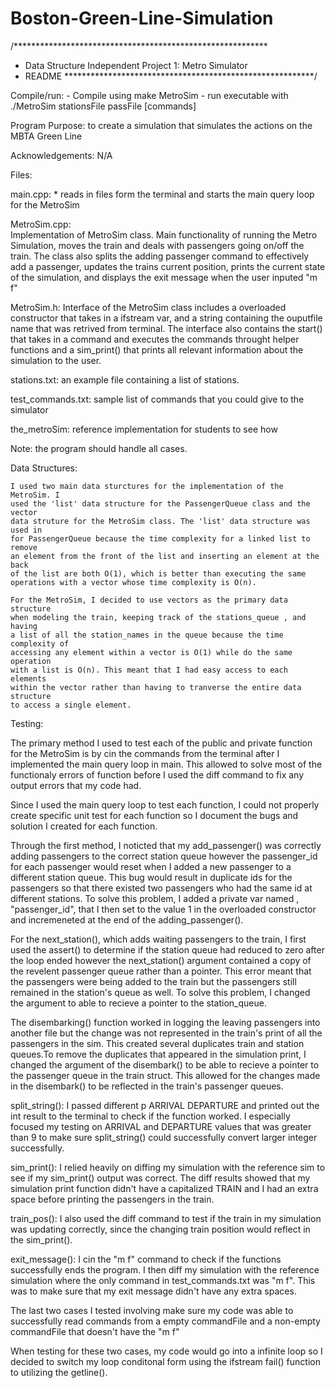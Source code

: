# Boston-Green-Line-Simulation
/**********************************************************
* Data Structure Independent Project 1: Metro Simulator 
* README
*********************************************************/

Compile/run:
     - Compile using
            make MetroSim
     - run executable with
            ./MetroSim stationsFile passFile [commands]


Program Purpose: to create a simulation that simulates the actions on the 
MBTA Green Line


Acknowledgements: N/A


Files: 

main.cpp:
    * reads in files form the terminal and starts the main query loop for 
    the MetroSim 

MetroSim.cpp:   
     Implementation of MetroSim class.  Main functionality of running the Metro Simulation, moves the train and deals with passengers going 
     on/off the train. The class also splits the adding passenger command to effectively add a passenger, updates the trains current position, prints the current state of the simulation, and displays the exit message when the user 
     inputed "m f"

MetroSim.h:
    Interface of the MetroSim class includes a overloaded constructor that takes
    in a ifstream var, and a string containing the ouputfile name that was 
    retrived from terminal. The interface also contains the start() that takes 
    in a command and executes the commands throught helper functions and a 
    sim_print() that prints all relevant information about the simulation to 
    the user. 

stations.txt:
     an example file containing a list of stations.

test_commands.txt:
     sample list of commands that you could give to the simulator

the_metroSim:
     reference implementation for students to see how 


Note:  the program should handle all cases.

Data Structures:

    I used two main data sturctures for the implementation of the MetroSim. I 
    used the 'list' data structure for the PassengerQueue class and the vector 
    data struture for the MetroSim class. The 'list' data structure was used in
    for PassengerQueue because the time complexity for a linked list to remove 
    an element from the front of the list and inserting an element at the back 
    of the list are both O(1), which is better than executing the same 
    operations with a vector whose time complexity is O(n). 

    For the MetroSim, I decided to use vectors as the primary data structure 
    when modeling the train, keeping track of the stations_queue , and having 
    a list of all the station_names in the queue because the time complexity of
    accessing any element within a vector is O(1) while do the same operation 
    with a list is O(n). This meant that I had easy access to each elements
    within the vector rather than having to tranverse the entire data structure 
    to access a single element. 
    
Testing:

The primary method I used to test each of the public and private function for 
the MetroSim is by cin the commands from the terminal after I implemented the 
main query loop in main. This allowed to solve most of the functionaly errors 
of function before I used the diff command to fix any output errors that my 
code had. 

Since I used the main query loop to test each function, I could not properly 
create specific unit test for each function so I document the bugs and solution
I created for each function.

Through the first method, I noticted that my add_passenger() was correctly adding 
passengers to the correct station queue however the passenger_id for each 
passenger would reset when I added a new passenger to a different station queue.
This bug would result in duplicate ids for the passengers so that there existed 
two passengers who had the same id at different stations. To solve this problem, 
I added a private var named , "passenger_id", that I then set to the value 1 in
the overloaded constructor and incremeneted at the end of the adding_passenger().

For the next_station(), which adds waiting passengers to the train, I first used
the assert() to determine if the station queue had reduced to zero after the 
loop ended however the next_station() argument contained a copy of the revelent 
passenger queue rather than a pointer. This error meant that the passengers were 
being added to the train but the passengers still remained in the station's 
queue as well. To solve this problem, I changed the argument to able to recieve
a pointer to the station_queue. 

The disembarking() function worked in logging the leaving passengers into another 
file but the change was not represented in the train's print of all the 
passengers in the sim. This created several duplicates train and station 
queues.To remove the duplicates that appeared in the simulation print, I 
changed the argument of the disembark() to be able to recieve a pointer to the
passenger queue in the train struct. This allowed for the changes made in the 
disembark() to be reflected in the train's passenger queues. 

split_string(): I passed different p ARRIVAL DEPARTURE and printed out the int
result to the terminal to check if the function worked. I especially focused 
my testing on ARRIVAL and DEPARTURE values that was greater than 9 to make 
sure split_string() could successfully convert larger integer successfully.

sim_print(): I relied heavily on diffing my simulation with the reference sim 
to see if my sim_print() output was correct. The diff results showed that my
simulation print function didn't have a capitalized TRAIN and I had an extra 
space before printing the passengers in the train.

train_pos(): I also used the diff command to test if the train in my 
simulation was updating correctly, since the changing train position would 
reflect in the sim_print(). 

exit_message(): I cin the "m f" command to check if the functions successfully 
ends the program. I then diff my simulation with the reference simulation where
the only command in test_commands.txt was "m f". This was to make sure that 
my exit message didn't have any extra spaces. 

The last two cases I tested involving make sure my code was able to successfully 
read commands from a empty commandFile and a non-empty commandFile that doesn't 
have the "m f"

When testing for these two cases, my code would go into a infinite loop so I 
decided to switch my loop conditonal form using the ifstream fail() function 
to utilizing the getline().  
